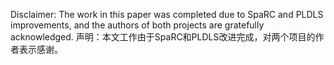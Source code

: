 Disclaimer: The work in this paper was completed due to SpaRC and PLDLS improvements, and the authors of both projects are gratefully acknowledged.
声明：本文工作由于SpaRC和PLDLS改进完成，对两个项目的作者表示感谢。
